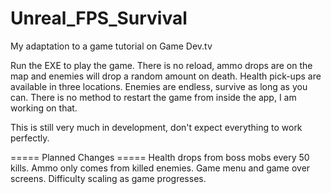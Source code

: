 # Unreal_FPS_Survival
 My adaptation to a game tutorial on Game Dev.tv

Run the EXE to play the game.
There is no reload, ammo drops are on the map and enemies will drop a random amount on death.
Health pick-ups are available in three locations.
Enemies are endless, survive as long as you can.
There is no method to restart the game from inside the app, I am working on that.

This is still very much in development, don't expect everything to work perfectly.

===== Planned Changes ===== 
Health drops from boss mobs every 50 kills.
Ammo only comes from killed enemies.
Game menu and game over screens.
Difficulty scaling as game progresses.
